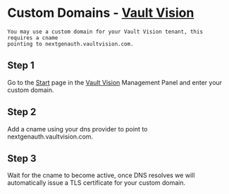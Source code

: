 Custom Domains - [Vault Vision](https://vaultvision.com) 
========

```{note} CNAME for your custom domain
You may use a custom domain for your Vault Vision tenant, this requires a cname
pointing to nextgenauth.vaultvision.com.
```

## Step 1

Go to the [Start](https://manage.vaultvision.com/start) page in the [Vault Vision](https://vaultvision.com) Management Panel and enter your custom domain. 

## Step 2

Add a cname using your dns provider to point to nextgenauth.vaultvision.com.

## Step 3

Wait for the cname to become active, once DNS resolves we will automatically issue a TLS certificate for your custom domain.
